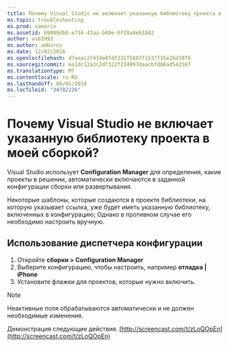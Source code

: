 ```yaml
---
title: Почему Visual Studio не включает указанную библиотеку проекта в моей сборкой?
ms.topic: troubleshooting
ms.prod: xamarin
ms.assetid: b9009db8-e716-43aa-b40e-6f28a8eb1b82
author: asb3993
ms.author: amburns
ms.date: 12/02/2016
ms.openlocfilehash: d7aeac2f433e8fdf231f5887f1537f15e2bd1976
ms.sourcegitcommit: ea1dc12a3c2d7322f234997daacbfdb6ad542507
ms.translationtype: MT
ms.contentlocale: ru-RU
ms.lasthandoff: 06/05/2018
ms.locfileid: "34782226"
---
```

# <a name="why-doesnt-visual-studio-include-my-referenced-library-project-in-my-build"></a>Почему Visual Studio не включает указанную библиотеку проекта в моей сборкой?

Visual Studio использует **Configuration Manager** для определения, какие проекты в решении, автоматически включаются в заданной конфигурации сборки или развертывания.

Некоторые шаблоны, которые создаются в проекте библиотеки, на которую указывает ссылка, уже будет иметь указанную библиотеку, включенных в конфигурацию; Однако в противном случае его необходимо настроить вручную.

## <a name="how-to-use-the-configuration-manager"></a>Использование диспетчера конфигурации

1. Откройте **сборки > Configuration Manager**
2. Выберите конфигурацию, чтобы настроить, например **отладка | iPhone**
3. Установите флажки для проектов, которые нужно включить.

> [!NOTE]
> Неактивные поля обрабатываются автоматически и не должен необходимые изменения.

Демонстрация следующие действия. [http://screencast.com/t/zLoQOpEn](http://screencast.com/t/zLoQOpEn)
